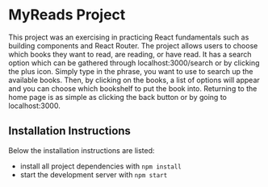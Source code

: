 # MyReads Project
This project was an exercising in practicing React fundamentals such as building components and React Router. The project allows users to choose which books they want to read, are reading, or have read. It has a search option which can be gathered through localhost:3000/search or by clicking the plus icon. Simply type in the phrase, you want to use to search up the available books. Then, by clicking on the books, a list of options will appear and you can choose which bookshelf to put the book into. Returning to the home page is as simple as clicking the back button or by going to localhost:3000.

## Installation Instructions 
Below the installation instructions are listed:

* install all project dependencies with `npm install`
* start the development server with `npm start`


